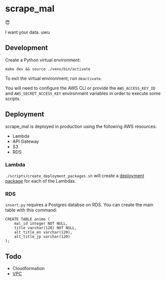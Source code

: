 # scrape_mal

:innocent:

I want your data. uwu

## Development

Create a Python virtual environment:

```
make dev && source ./venv/bin/activate
```

To exit the virtual environment, run `deactivate`.

You will need to configure the AWS CLI or provide the `AWS_ACCESS_KEY_ID` and `AWS_SECRET_ACCESS_KEY` environment variables in order to execute some scripts.

## Deployment

scrape_mal is deployed in production using the following AWS resources:

- Lambda
- API Gateway
- S3
- RDS

### Lambda

`./scripts/create_deployment_packages.sh` will create a [deployment package](https://docs.aws.amazon.com/lambda/latest/dg/lambda-python-how-to-create-deployment-package.html) for each of the Lambdas.

### RDS

`insert.py` requires a Postgres databse on RDS. You can create the main table with this command:

```
CREATE TABLE anime (
    mal_id integer NOT NULL,
    title varchar(120) NOT NULL,
    alt_title_en varchar(120),
    alt_title_jp varchar(120)
);
```

## Todo

- Cloudformation
- [VPC](https://aws.amazon.com/blogs/aws/new-access-resources-in-a-vpc-from-your-lambda-functions/)
